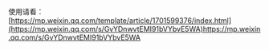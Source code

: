使用请看：
[https://mp.weixin.qq.com/template/article/1701599376/index.html](https://mp.weixin.qq.com/s/GvYDnwvtEMI91bVYbvE5WA)https://mp.weixin.qq.com/s/GvYDnwvtEMI91bVYbvE5WA
